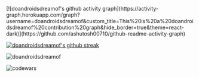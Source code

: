 
<p align="left">
</p>
[![doandroidsdreamof's github activity graph](https://activity-graph.herokuapp.com/graph?username=doandroidsdreamof&custom_title=This%20is%20a%20doandroidsdreamof%20contribution%20graph&hide_border=true&theme=react-dark)](https://github.com/ashutosh00710/github-readme-activity-graph)

[![doandroidsdreamof's github streak](https://github-readme-streak-stats.herokuapp.com/?user=doandroidsdreamof&theme=blue-green)](https://github.com/doandroidsdreamof/github-readme-streak-stats)

<p><img align="center" src="https://github-readme-stats.vercel.app/api/top-langs?username=doandroidsdreamof&show_icons=true&locale=en&layout=compact" alt="doandroidsdreamof" /></p>

<p><img align="center" src="https://www.codewars.com/users/doandroidsdreamof/badges/large" alt="codewars" /></p>


